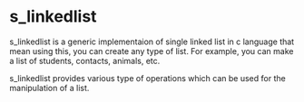 # s_linkedlist
s_linkedlist is a generic implementaion of single linked list in c language that mean using this, you can create any type of list.
For example, you can make a list of students, contacts, animals, etc.

s_linkedlist provides various type of operations which can be used for the manipulation of a list.
